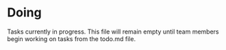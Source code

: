 # Doing

Tasks currently in progress. This file will remain empty until team members begin working on tasks from the todo.md file. 